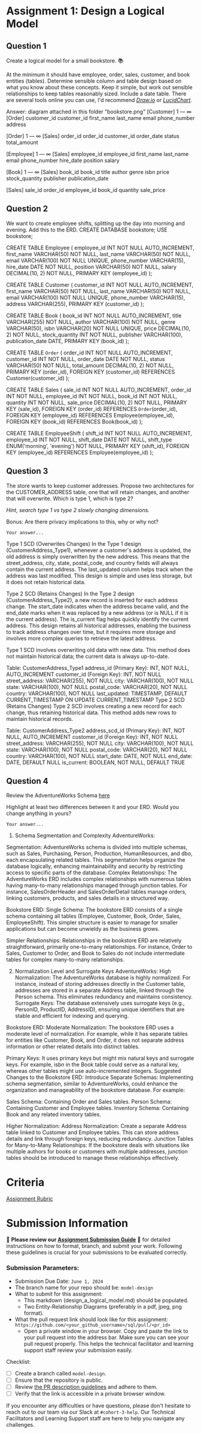 # Assignment 1: Design a Logical Model

## Question 1
Create a logical model for a small bookstore. 📚

At the minimum it should have employee, order, sales, customer, and book entities (tables). Determine sensible column and table design based on what you know about these concepts. Keep it simple, but work out sensible relationships to keep tables reasonably sized. Include a date table. There are several tools online you can use, I'd recommend [_Draw.io_](https://www.drawio.com/) or [_LucidChart_](https://www.lucidchart.com/pages/).

Answer: diagram attached in this folder "bookstore.png"
[Customer] 1 — ∞ [Order]
  customer_id         customer_id
  first_name
  last_name
  email
  phone_number
  address

[Order] 1 — ∞ [Sales]
  order_id              order_id
  customer_id
  order_date
  status
  total_amount

[Employee] 1 — ∞ [Sales]
  employee_id           employee_id
  first_name
  last_name
  email
  phone_number
  hire_date
  position
  salary

[Book] 1 — ∞ [Sales]
  book_id               book_id
  title
  author
  genre
  isbn
  price
  stock_quantity
  publisher
  publication_date

[Sales]
  sale_id
  order_id
  employee_id
  book_id
  quantity
  sale_price


## Question 2
We want to create employee shifts, splitting up the day into morning and evening. Add this to the ERD.
CREATE DATABASE bookstore;
USE bookstore;

CREATE TABLE Employee (
    employee_id INT NOT NULL AUTO_INCREMENT,
    first_name VARCHAR(50) NOT NULL,
    last_name VARCHAR(50) NOT NULL,
    email VARCHAR(100) NOT NULL UNIQUE,
    phone_number VARCHAR(15),
    hire_date DATE NOT NULL,
    position VARCHAR(50) NOT NULL,
    salary DECIMAL(10, 2) NOT NULL,
    PRIMARY KEY (employee_id)
);

CREATE TABLE Customer (
    customer_id INT NOT NULL AUTO_INCREMENT,
    first_name VARCHAR(50) NOT NULL,
    last_name VARCHAR(50) NOT NULL,
    email VARCHAR(100) NOT NULL UNIQUE,
    phone_number VARCHAR(15),
    address VARCHAR(255),
    PRIMARY KEY (customer_id)
);

CREATE TABLE Book (
    book_id INT NOT NULL AUTO_INCREMENT,
    title VARCHAR(255) NOT NULL,
    author VARCHAR(100) NOT NULL,
    genre VARCHAR(50),
    isbn VARCHAR(20) NOT NULL UNIQUE,
    price DECIMAL(10, 2) NOT NULL,
    stock_quantity INT NOT NULL,
    publisher VARCHAR(100),
    publication_date DATE,
    PRIMARY KEY (book_id)
);

CREATE TABLE `Order` (
    order_id INT NOT NULL AUTO_INCREMENT,
    customer_id INT NOT NULL,
    order_date DATE NOT NULL,
    status VARCHAR(50) NOT NULL,
    total_amount DECIMAL(10, 2) NOT NULL,
    PRIMARY KEY (order_id),
    FOREIGN KEY (customer_id) REFERENCES Customer(customer_id)
);

CREATE TABLE Sales (
    sale_id INT NOT NULL AUTO_INCREMENT,
    order_id INT NOT NULL,
    employee_id INT NOT NULL,
    book_id INT NOT NULL,
    quantity INT NOT NULL,
    sale_price DECIMAL(10, 2) NOT NULL,
    PRIMARY KEY (sale_id),
    FOREIGN KEY (order_id) REFERENCES `Order`(order_id),
    FOREIGN KEY (employee_id) REFERENCES Employee(employee_id),
    FOREIGN KEY (book_id) REFERENCES Book(book_id)
);

CREATE TABLE EmployeeShift (
    shift_id INT NOT NULL AUTO_INCREMENT,
    employee_id INT NOT NULL,
    shift_date DATE NOT NULL,
    shift_type ENUM('morning', 'evening') NOT NULL,
    PRIMARY KEY (shift_id),
    FOREIGN KEY (employee_id) REFERENCES Employee(employee_id)
);



## Question 3
The store wants to keep customer addresses. Propose two architectures for the CUSTOMER_ADDRESS table, one that will retain changes, and another that will overwrite. Which is type 1, which is type 2?

_Hint, search type 1 vs type 2 slowly changing dimensions._

Bonus: Are there privacy implications to this, why or why not?
```
Your answer...
```
Type 1 SCD (Overwrites Changes)
In the Type 1 design (CustomerAddress_Type1), whenever a customer's address is updated, the old address is simply overwritten by the new address. This means that the street_address, city, state, postal_code, and country fields will always contain the current address. The last_updated column helps track when the address was last modified. This design is simple and uses less storage, but it does not retain historical data.

Type 2 SCD (Retains Changes)
In the Type 2 design (CustomerAddress_Type2), a new record is inserted for each address change. The start_date indicates when the address became valid, and the end_date marks when it was replaced by a new address (or is NULL if it is the current address). The is_current flag helps quickly identify the current address. This design retains all historical addresses, enabling the business to track address changes over time, but it requires more storage and involves more complex queries to retrieve the latest address.

Type 1 SCD involves overwriting old data with new data. This method does not maintain historical data; the current data is always up-to-date.

Table: CustomerAddress_Type1
address_id (Primary Key): INT, NOT NULL, AUTO_INCREMENT
customer_id (Foreign Key): INT, NOT NULL
street_address: VARCHAR(255), NOT NULL
city: VARCHAR(100), NOT NULL
state: VARCHAR(100), NOT NULL
postal_code: VARCHAR(20), NOT NULL
country: VARCHAR(100), NOT NULL
last_updated: TIMESTAMP, DEFAULT CURRENT_TIMESTAMP ON UPDATE CURRENT_TIMESTAMP
Type 2 SCD (Retains Changes)
Type 2 SCD involves creating a new record for each change, thus retaining historical data. This method adds new rows to maintain historical records.

Table: CustomerAddress_Type2
address_scd_id (Primary Key): INT, NOT NULL, AUTO_INCREMENT
customer_id (Foreign Key): INT, NOT NULL
street_address: VARCHAR(255), NOT NULL
city: VARCHAR(100), NOT NULL
state: VARCHAR(100), NOT NULL
postal_code: VARCHAR(20), NOT NULL
country: VARCHAR(100), NOT NULL
start_date: DATE, NOT NULL
end_date: DATE, DEFAULT NULL
is_current: BOOLEAN, NOT NULL, DEFAULT TRUE

## Question 4
Review the AdventureWorks Schema [here](https://i.stack.imgur.com/LMu4W.gif)

Highlight at least two differences between it and your ERD. Would you change anything in yours?
```
Your answer...
```
1. Schema Segmentation and Complexity
AdventureWorks:

Segmentation: 
AdventureWorks schema is divided into multiple schemas, such as Sales, Purchasing, Person, Production, HumanResources, and dbo, each encapsulating related tables. This segmentation helps organize the database logically, enhancing maintainability and security by restricting access to specific parts of the database.
Complex Relationships: The AdventureWorks ERD includes complex relationships with numerous tables having many-to-many relationships managed through junction tables. For instance, SalesOrderHeader and SalesOrderDetail tables manage orders, linking customers, products, and sales details in a structured way.

Bookstore ERD:
Single Schema: The bookstore ERD consists of a single schema containing all tables (Employee, Customer, Book, Order, Sales, EmployeeShift). This simpler structure is easier to manage for smaller applications but can become unwieldy as the business grows.

Simpler Relationships: Relationships in the bookstore ERD are relatively straightforward, primarily one-to-many relationships. For instance, Order to Sales, Customer to Order, and Book to Sales do not include intermediate tables for complex many-to-many relationships.

2. Normalization Level and Surrogate Keys
AdventureWorks:
High Normalization: The AdventureWorks database is highly normalized. For instance, instead of storing addresses directly in the Customer table, addresses are stored in a separate Address table, linked through the Person schema. This eliminates redundancy and maintains consistency.
Surrogate Keys: The database extensively uses surrogate keys (e.g., PersonID, ProductID, AddressID), ensuring unique identifiers that are stable and efficient for indexing and querying.

Bookstore ERD:
Moderate Normalization: The bookstore ERD uses a moderate level of normalization. For example, while it has separate tables for entities like Customer, Book, and Order, it does not separate address information or other related details into distinct tables.

Primary Keys: It uses primary keys but might mix natural keys and surrogate keys. For example, isbn in the Book table could serve as a natural key, whereas other tables might use auto-incremented integers.
Suggested Changes to the Bookstore ERD:
Introduce Separate Schemas: Implementing schema segmentation, similar to AdventureWorks, could enhance the organization and manageability of the bookstore database. For example:

Sales Schema: Containing Order and Sales tables.
Person Schema: Containing Customer and Employee tables.
Inventory Schema: Containing Book and any related inventory tables.

Higher Normalization:
Address Normalization: Create a separate Address table linked to Customer and Employee tables. This can store address details and link through foreign keys, reducing redundancy.
Junction Tables for Many-to-Many Relationships: If the bookstore deals with situations like multiple authors for books or customers with multiple addresses, junction tables should be introduced to manage these relationships effectively.

# Criteria

[Assignment Rubric](./assignment_rubric.md)

# Submission Information

🚨 **Please review our [Assignment Submission Guide](https://github.com/UofT-DSI/onboarding/blob/main/onboarding_documents/submissions.md)** 🚨 for detailed instructions on how to format, branch, and submit your work. Following these guidelines is crucial for your submissions to be evaluated correctly.

### Submission Parameters:
* Submission Due Date: `June 1, 2024`
* The branch name for your repo should be: `model-design`
* What to submit for this assignment:
    * This markdown (design_a_logical_model.md) should be populated.
    * Two Entity-Relationship Diagrams (preferably in a pdf, jpeg, png format).
* What the pull request link should look like for this assignment: `https://github.com/<your_github_username>/sql/pull/<pr_id>`
    * Open a private window in your browser. Copy and paste the link to your pull request into the address bar. Make sure you can see your pull request properly. This helps the technical facilitator and learning support staff review your submission easily.

Checklist:
- [ ] Create a branch called `model-design`.
- [ ] Ensure that the repository is public.
- [ ] Review [the PR description guidelines](https://github.com/UofT-DSI/onboarding/blob/main/onboarding_documents/submissions.md#guidelines-for-pull-request-descriptions) and adhere to them.
- [ ] Verify that the link is accessible in a private browser window.

If you encounter any difficulties or have questions, please don't hesitate to reach out to our team via our Slack at `#cohort-3-help`. Our Technical Facilitators and Learning Support staff are here to help you navigate any challenges.
